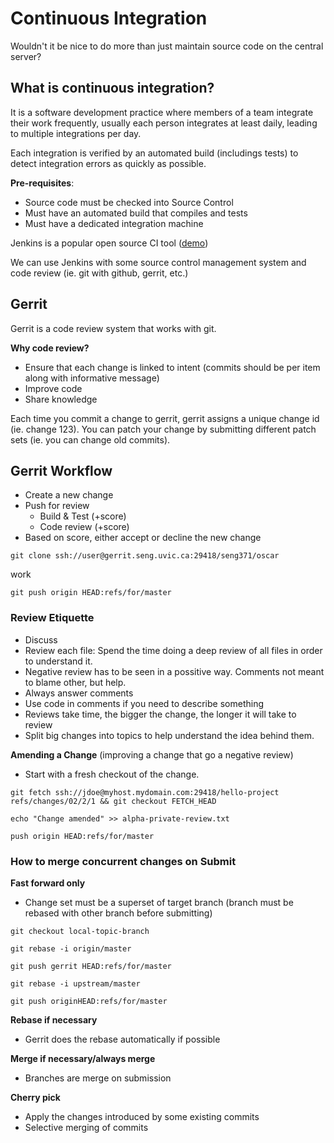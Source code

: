 # Continuous Integration

Wouldn't it be nice to do more than just maintain source code on the central server?

## What is continuous integration?

It is a software development practice where members of a team integrate their work frequently, usually each person integrates at least daily, leading to multiple integrations per day.

Each integration is verified by an automated build (includings tests) to detect integration errors as quickly as possible.

__Pre-requisites__:
- Source code must be checked into Source Control
- Must have an automated build that compiles and tests
- Must have a dedicated integration machine

Jenkins is a popular open source CI tool ([demo](https://demo.oscarmcmaster.org:11042/job/oscarTrunkGerrit/))

We can use Jenkins with some source control management system and code review (ie. git with github, gerrit, etc.)

## Gerrit

Gerrit is a code review system that works with git.

__Why code review?__
- Ensure that each change is linked to intent (commits should be per item along with informative message)
- Improve code
- Share knowledge

Each time you commit a change to gerrit, gerrit assigns a unique change id (ie. change 123). You can patch your change by submitting different patch sets (ie. you can change old commits).

## Gerrit Workflow
- Create a new change
- Push for review
  - Build & Test (+score)
  - Code review (+score)
- Based on score, either accept or decline the new change

```
git clone ssh://user@gerrit.seng.uvic.ca:29418/seng371/oscar
```
work
```
git push origin HEAD:refs/for/master
```

### Review Etiquette
- Discuss
- Review each file: Spend the time doing a deep review of all files in order to understand it.
- Negative review has to be seen in a possitive way. Comments not meant to blame other, but help.
- Always answer comments
- Use code in comments if you need to describe something
- Reviews take time, the bigger the change, the longer it will take to review
- Split big changes into topics to help understand the idea behind them.

__Amending a Change__ (improving a change that go a negative review)
- Start with a fresh checkout of the change.
```
git fetch ssh://jdoe@myhost.mydomain.com:29418/hello-project refs/changes/02/2/1 && git checkout FETCH_HEAD

echo "Change amended" >> alpha-private-review.txt

push origin HEAD:refs/for/master
```

### How to merge concurrent changes on Submit

__Fast forward only__
- Change set must be a superset of target branch (branch must be rebased with other branch before submitting)
```
git checkout local-topic-branch

git rebase -i origin/master

git push gerrit HEAD:refs/for/master

git rebase -i upstream/master

git push originHEAD:refs/for/master
```

__Rebase if necessary__
- Gerrit does the rebase automatically if possible

__Merge if necessary/always merge__
- Branches are merge on submission

__Cherry pick__
- Apply the changes introduced by some existing commits
- Selective merging of commits


